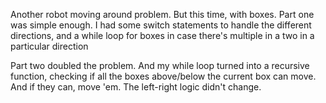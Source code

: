 Another robot moving around problem. But this time, with boxes. Part one was simple enough. I had some switch statements to handle the different directions, and a while loop for boxes in case there's multiple in a two in a particular direction

Part two doubled the problem. And my while loop turned into a recursive function, checking if all the boxes above/below the current box can move. And if they can, move 'em. The left-right logic didn't change.
